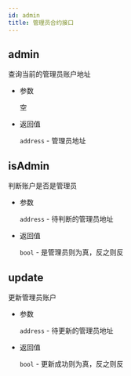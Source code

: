 ```yaml
---
id: admin
title: 管理员合约接口
---
```


## admin

查询当前的管理员账户地址

* 参数
    
    空

* 返回值
    
    `address` - 管理员地址

## isAdmin

判断账户是否是管理员

* 参数
    
    `address` - 待判断的管理员地址

* 返回值
    
    `bool` - 是管理员则为真，反之则反

## update

更新管理员账户

* 参数
    
    `address` - 待更新的管理员地址

* 返回值
    
    `bool` - 更新成功则为真，反之则反